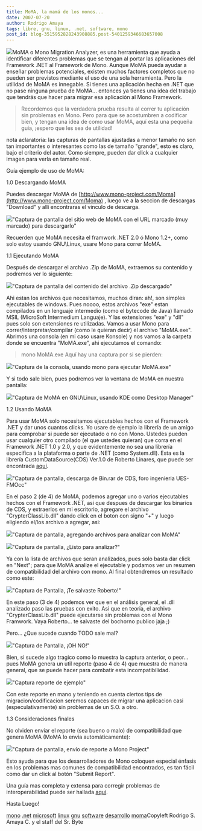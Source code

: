 ```yaml
---
title: MoMA, la mamá de los monos...
date: 2007-07-20
author: Rodrigo Amaya
tags: libre, gnu, linux, .net, software, mono
post_id: blog-3515952828243908885.post-5401259346683657008
---
```


[![](http://bp3.blogger.com/_ayvorITawE4/Rp-dLMQ69AI/AAAAAAAAAa4/ydMjyGgRhcA/s400/mono.gif)](http://bp3.blogger.com/_ayvorITawE4/Rp-dLMQ69AI/AAAAAAAAAa4/ydMjyGgRhcA/s1600-h/mono.gif)MoMA o Mono
      Migration Analyzer, es una herramienta que ayuda a identificar diferentes
      problemas que se tengan al portar las aplicaciones del Framework .NET al Framework de Mono.
      Aunque MoMA pueda ayudar a enseñar problemas potenciales, existen muchos factores completos
      que no pueden ser previstos mediante el
      uso de una sola herramienta. Pero la
      utilidad de MoMA es innegable. Si tienes una aplicación hecha en .NET que no pase ninguna prueba de MoMA... entonces ya tienes una
      idea del trabajo que tendrás que hacer para migrar esa aplicación al Mono Framework.
> Recordemos que la verdadera prueba
> resulta al correr tu aplicación sin problemas en Mono.
Pero
      para que se acostumbren a codificar bien, y tengan una idea de como usar MoMA, aquí esta una
      pequeña guia, ¡espero que les sea de utilidad!

nota aclaratoria: las capturas de pantallas ajustadas a menor
      tamaño no son tan importantes o interesantes como las de tamaño "grande", esto es claro, bajo
      el criterio del autor. Como siempre, pueden dar click a cualquier imagen para verla en tamaño
      real.

Guía ejemplo de uso de MoMA:

1.0 Descargando MoMA

Puedes
      descargar MoMA de [http://www.mono-project.com/Moma](http://www.mono-project.com/Moma) , luego
      ve a la seccion de descargas "Download" y allí encontraras el vinculo de descarga.

[![](http://bp3.blogger.com/_ayvorITawE4/Rp-FXMQ68zI/AAAAAAAAAZQ/FYAOvDG9oAE/s400/momamono.png)](http://bp3.blogger.com/_ayvorITawE4/Rp-FXMQ68zI/AAAAAAAAAZQ/FYAOvDG9oAE/s1600-h/momamono.png)"Captura de pantalla del
      sitio web de MoMA con el URL marcado (muy marcado) para
      descargarlo"

Recuerden que MoMA necesita el framwork .NET 2.0 ó Mono 1.2+, como solo estoy usando
      GNU\Linux, usare Mono para correr MoMA.

1.1 Ejecutando
      MoMA

Después de descargar el archivo .Zip de
      MoMA, extraemos su contenido y podremos ver lo siguiente:

[![](http://bp3.blogger.com/_ayvorITawE4/Rp-J-MQ680I/AAAAAAAAAZY/BJoqgNixcac/s400/momamono-carpeta.png)](http://bp3.blogger.com/_ayvorITawE4/Rp-J-MQ680I/AAAAAAAAAZY/BJoqgNixcac/s1600-h/momamono-carpeta.png)"Captura de pantalla del
      contenido del archivo .Zip descargado"

Ahi
      estan los archivos que necesitamos, muchos diran: ah!, son simples ejecutables de windows.
      Pues noooo, estos archivos "exe" estan compilados en un lenguaje intermedio (como el bytecode
      de Java) llamado MSIL (MicroSoft Intermedium Languaje). Y las extensiones "exe" y "dll" pues
      solo son extensiones re utilizadas.
Vamos a usar Mono para
      correr/interpretar/compilar (como le quieran decir) el archivo "MoMA.exe".
Abrimos
      una consola (en mi caso usare Konsole) y nos vamos a la carpeta donde se encuentra "MoMA.exe",
      ahi ejecutamos el comando:

> mono MoMA.exe
Aquí hay una
      captura por si se pierden:

[![](http://bp2.blogger.com/_ayvorITawE4/Rp-Na8Q681I/AAAAAAAAAZg/jZ-1t2cHnec/s400/momamono-ejecutando.png)](http://bp2.blogger.com/_ayvorITawE4/Rp-Na8Q681I/AAAAAAAAAZg/jZ-1t2cHnec/s1600-h/momamono-ejecutando.png)"Captura de la consola,
      usando mono para ejecutar MoMA.exe"

Y si todo sale bien, pues podremos ver la ventana
      de MoMA en nuestra pantalla:

[![](http://bp0.blogger.com/_ayvorITawE4/Rp-N3cQ682I/AAAAAAAAAZo/AFz4MpjhEHA/s400/moma-ejecutando.png)](http://bp0.blogger.com/_ayvorITawE4/Rp-N3cQ682I/AAAAAAAAAZo/AFz4MpjhEHA/s1600-h/moma-ejecutando.png)"Captura de MoMA en
      GNU\Linux, usando KDE como Desktop Manager"

1.2 Usando MoMA

Para usar MoMA solo
      necesitamos ejecutables hechos con el Framework .NET y dar unos cuantos clicks.
Yo
      usare de ejemplo la librería de un amigo para comprobar si puede ser ejecutado o no con Mono.
      Ustedes pueden usar cualquier otro compilado (el que
      ustedes quieran) que corra en el Framework .NET 1.0 y 2.0, y que evidentemente no sea una
      librería especifica a la plataforma o parte de .NET (como System.dll). Esta es la
      librería CustomDataSource(CDS) Ver.1.0 de Roberto Linares, que puede ser encontrada [aquí](http://ingenieria.uesocc.edu.sv/foro/viewtopic.php?t=77).

[![](http://bp3.blogger.com/_ayvorITawE4/Rp-QxMQ683I/AAAAAAAAAZw/llaOTQvs_LQ/s400/descargandoCDS-bin.rar.png)](http://bp3.blogger.com/_ayvorITawE4/Rp-QxMQ683I/AAAAAAAAAZw/llaOTQvs_LQ/s1600-h/descargandoCDS-bin.rar.png)"Captura de pantalla,
      descarga de Bin.rar de CDS, foro ingenieria UES-FMOcc"

En el paso 2 (de 4) de MoMA, podemos agregar uno o varios
      ejecutables hechos con el Framework .NET, asi que despues de descargar los binarios de CDS, y
      extraerlos en mi escritorio, agregare el archivo "CrypterClassLib.dll" dando click en el boton
      con signo "+" y luego eligiendo el/los archivo a agregar, asi:

[![](http://bp3.blogger.com/_ayvorITawE4/Rp-RQMQ685I/AAAAAAAAAaA/iN1rMgwlOqw/s400/libroberto-moma.png)](http://bp3.blogger.com/_ayvorITawE4/Rp-RQMQ685I/AAAAAAAAAaA/iN1rMgwlOqw/s1600-h/libroberto-moma.png)"Captura de pantalla,
      agregando archivos para analizar con MoMA"

[![](http://bp2.blogger.com/_ayvorITawE4/Rp-RU8Q686I/AAAAAAAAAaI/iLUtlZMJHbk/s400/libroberto-moma-selec.png)](http://bp2.blogger.com/_ayvorITawE4/Rp-RU8Q686I/AAAAAAAAAaI/iLUtlZMJHbk/s1600-h/libroberto-moma-selec.png)"Captura de pantalla, ¿Listo
      para analizar?"

Ya con la lista
      de archivos que seran analizados, pues solo basta dar click en "Next"; para que MoMA analize
      el ejecutable y podamos ver un resumen de compatibilidad del archivo con mono. Al final
      obtendremos un resultado como este:

[![](http://bp0.blogger.com/_ayvorITawE4/Rp-TEcQ687I/AAAAAAAAAaQ/1J0W0KyEMGY/s400/moma-todobien.png)](http://bp0.blogger.com/_ayvorITawE4/Rp-TEcQ687I/AAAAAAAAAaQ/1J0W0KyEMGY/s1600-h/moma-todobien.png)"Captura de Pantalla, ¡Te
      salvaste Roberto!"

En este paso (3 de 4)
      podemos ver que en el análisis general, el .dll analizado paso las pruebas con exito.
Asi que en teoria, el archivo "CrypterClassLib.dll" puede ejecutarse sin problemas con el
      Mono Framwork.
Vaya Roberto... te salvaste del bochorno publico jaja
      ;)

Pero... ¿Que sucede cuando TODO sale
      mal?

[![](http://bp0.blogger.com/_ayvorITawE4/Rp-U_cQ689I/AAAAAAAAAag/hFekSl1mfj8/s400/moma-mal.png)](http://bp0.blogger.com/_ayvorITawE4/Rp-U_cQ689I/AAAAAAAAAag/hFekSl1mfj8/s1600-h/moma-mal.png)"Captura de Pantalla, ¡OH
      NO!"

Bien, si sucede algo tragico como lo muestra la captura anterior, o peor... pues
      MoMA genera un util reporte (paso 4 de 4) que muestra de manera general, que se puede hacer
      para combatir esta incompatibilidad.

[![](http://bp2.blogger.com/_ayvorITawE4/Rp-Vy8Q68-I/AAAAAAAAAao/_26IwS-qLSU/s400/Report.jpg)](http://bp2.blogger.com/_ayvorITawE4/Rp-Vy8Q68-I/AAAAAAAAAao/_26IwS-qLSU/s1600-h/Report.jpg)"Captura reporte de
      ejemplo"

Con este reporte en mano y teniendo
      en cuenta ciertos tips de migracion/codificacion seremos capaces de migrar una aplicacion casi
      (especulativamente) sin problemas de un S.O. a otro.

1.3 Consideraciones
      finales

No olviden enviar el reporte (sea
      bueno o malo) de compatibilidad que genera MoMA (MoMA lo envia automáticamente):

[![](http://bp2.blogger.com/_ayvorITawE4/Rp-Xv8Q68_I/AAAAAAAAAaw/2ZT4mDOU638/s400/envio-reporte.png)](http://bp2.blogger.com/_ayvorITawE4/Rp-Xv8Q68_I/AAAAAAAAAaw/2ZT4mDOU638/s1600-h/envio-reporte.png)"Captura de pantalla, envío
      de reporte a Mono Project"

Esto ayuda para
      que los desarrolladores de Mono coloquen especial énfasis en los problemas mas comunes de
      compatibilidad encontrados, es tan fácil como dar un click al botón "Submit Report".

Una guía mas completa y extensa para corregir problemas de
      interoperabilidad puede ser hallada [aquí](http://www.mono-project.com/Guide:_Porting_Winforms_Applications).

Hasta Luego!

[mono](http://www.blogalaxia.com/tags/mono) [.net](http://www.blogalaxia.com/tags/.net) [microsoft](http://www.blogalaxia.com/tags/microsoft) [linux](http://www.blogalaxia.com/tags/linux) [gnu](http://www.blogalaxia.com/tags/gnu) [software](http://www.blogalaxia.com/tags/software) [desarrollo](http://www.blogalaxia.com/tags/desarrollo) [moma](http://www.blogalaxia.com/tags/moma)Copyleft Rodrigo S. Amaya C. y el staff del Sr.
      Byte